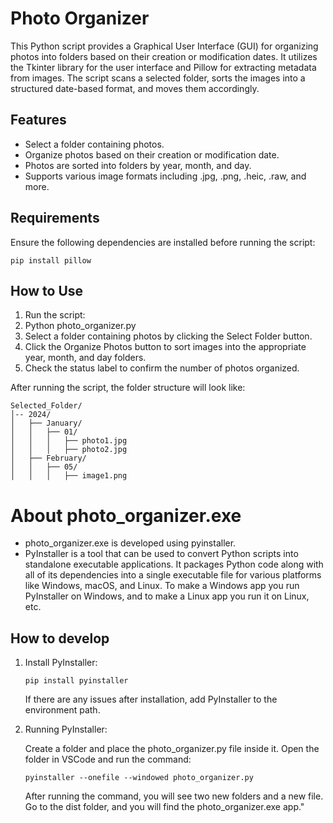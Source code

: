 # Photo Organizer
This Python script provides a Graphical User Interface (GUI) for organizing photos into folders based on their creation or modification dates. It utilizes the Tkinter library for the user interface and Pillow for extracting metadata from images. The script scans a selected folder, sorts the images into a structured date-based format, and moves them accordingly.

## Features
*  Select a folder containing photos.
*	Organize photos based on their creation or modification date.
*	Photos are sorted into folders by year, month, and day.
*	Supports various image formats including .jpg, .png, .heic, .raw, and more.

## Requirements
Ensure the following dependencies are installed before running the script:
```
pip install pillow
```
## How to Use
1.	Run the script:
2.	Python photo_organizer.py
3.	Select a folder containing photos by clicking the Select Folder button.
4.	Click the Organize Photos button to sort images into the appropriate year, month, and day folders.
5.	Check the status label to confirm the number of photos organized.

After running the script, the folder structure will look like:
```
Selected_Folder/
│-- 2024/
│   ├── January/
│   │   ├── 01/
│   │   │   ├── photo1.jpg
│   │   │   ├── photo2.jpg
│   ├── February/
│   │   ├── 05/
│   │   │   ├── image1.png
```

# About photo_organizer.exe
* photo_organizer.exe is developed using pyinstaller.
* PyInstaller is a tool that can be used to convert Python scripts into standalone executable applications. It packages Python code along with all of its dependencies into a single executable file for various platforms like Windows, macOS, and Linux. To make a Windows app you run PyInstaller on Windows, and to make a Linux app you run it on Linux, etc.

## How to develop 
1. Install PyInstaller:
   ```
   pip install pyinstaller
   ```
   If there are any issues after installation, add PyInstaller to the environment path.

2. Running PyInstaller:

   Create a folder and place the photo_organizer.py file inside it. Open the folder in VSCode and run the command:
   ```
   pyinstaller --onefile --windowed photo_organizer.py
   ```
   After running the command, you will see two new folders and a new file. Go to the dist folder, and you will find the photo_organizer.exe app."
